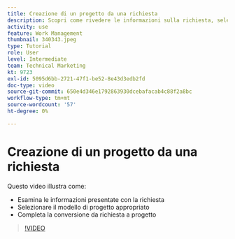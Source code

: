 ```yaml
---
title: Creazione di un progetto da una richiesta
description: Scopri come rivedere le informazioni sulla richiesta, selezionare il modello di progetto corretto e convertire la richiesta in un progetto.
activity: use
feature: Work Management
thumbnail: 340343.jpeg
type: Tutorial
role: User
level: Intermediate
team: Technical Marketing
kt: 9723
exl-id: 5095d6bb-2721-47f1-be52-8e43d3edb2fd
doc-type: video
source-git-commit: 650e4d346e1792863930dcebafacab4c88f2a8bc
workflow-type: tm+mt
source-wordcount: '57'
ht-degree: 0%

---
```


# Creazione di un progetto da una richiesta

Questo video illustra come:

* Esamina le informazioni presentate con la richiesta
* Selezionare il modello di progetto appropriato
* Completa la conversione da richiesta a progetto

>[!VIDEO](https://video.tv.adobe.com/v/340343/?quality=12&learn=on)
